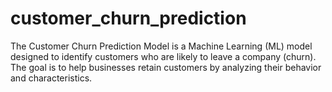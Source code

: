 # customer_churn_prediction
The Customer Churn Prediction Model is a Machine Learning (ML) model designed to identify customers who are likely to leave a company (churn). The goal is to help businesses retain customers by analyzing their behavior and characteristics.
